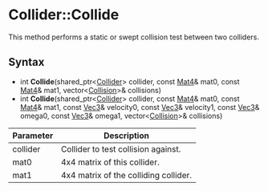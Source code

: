 # Collider::Collide #
This method performs a static or swept collision test between two colliders.

## Syntax ##
- int **Collide**(shared_ptr<[Collider](API_Collider.md)\> collider, const [Mat4](API_Mat4.md)& mat0, const [Mat4](API_Mat4.md)& mat1, vector<[Collision](API_Collision_FP.md)\>& collisions)
- int **Collide**(shared_ptr<[Collider](API_Collider.md)\> collider, const [Mat4](API_Mat4.md)& mat0, const [Mat4](API_Mat4.md)& mat1, const [Vec3](API_Vec3.md)& velocity0, const [Vec3](API_Vec3.md)& velocity1, const [Vec3](API_Vec3.md)& omega0, const [Vec3](API_Vec3.md)& omega1, vector<[Collision](API_Collision_FP.md)\>& collisions)

| Parameter | Description | 
| ----- | ----- |
| collider | Collider to test collision against. |
| mat0 | 4x4 matrix of this collider. |
| mat1 | 4x4 matrix of the colliding collider. |
